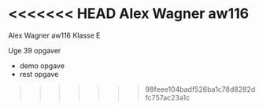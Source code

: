 <<<<<<< HEAD
Alex Wagner aw116
=======
Alex Wagner
aw116
Klasse E

Uge 39 opgaver
- demo opgave
- rest opgave
>>>>>>> 98feee104badf526ba1c78d8282dfc757ac23a1c
